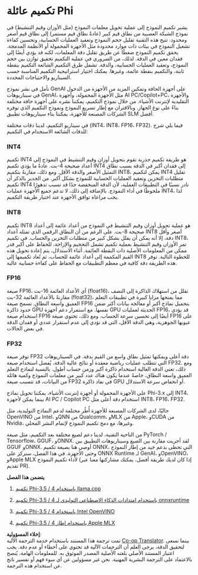 <!--
CO_OP_TRANSLATOR_METADATA:
{
  "original_hash": "d658062de70b131ef4c0bff69b5fc70e",
  "translation_date": "2025-07-16T21:41:57+00:00",
  "source_file": "md/01.Introduction/04/QuantifyingPhi.md",
  "language_code": "ar"
}
-->
# **تكميم عائلة Phi**

يشير تكميم النموذج إلى عملية تحويل معلمات النموذج (مثل الأوزان وقيم التنشيط) في نموذج الشبكة العصبية من نطاق قيم كبير (عادةً نطاق قيم مستمر) إلى نطاق قيم أصغر ومحدود. تتيح هذه التقنية تقليل حجم النموذج وتعقيد العمليات الحسابية، وتحسين كفاءة تشغيل النموذج في بيئات ذات موارد محدودة مثل الأجهزة المحمولة أو الأنظمة المدمجة. يحقق تكميم النموذج ضغطًا عن طريق تقليل دقة المعلمات، لكنه قد يؤدي أيضًا إلى فقدان معين في الدقة. لذلك، من الضروري في عملية التكميم تحقيق توازن بين حجم النموذج، وتعقيد العمليات الحسابية، والدقة. تشمل طرق التكميم الشائعة التكميم بنقطة ثابتة، والتكميم بنقطة عائمة، وغيرها. يمكنك اختيار استراتيجية التكميم المناسبة حسب السيناريو والاحتياجات المحددة.

نأمل في نشر نموذج GenAI على أجهزة الحافة وتمكين المزيد من الأجهزة من الدخول في سيناريوهات GenAI، مثل الأجهزة المحمولة، وأجهزة AI PC/Copilot+PC، والأجهزة التقليدية لإنترنت الأشياء. من خلال نموذج التكميم، يمكننا نشره على أجهزة حافة مختلفة بناءً على نوع الجهاز. وبالاقتران مع إطار تسريع النموذج ونموذج التكميم الذي توفره الشركات المصنعة للأجهزة، يمكننا بناء سيناريوهات تطبيق SLM أفضل.

في سيناريو التكميم، لدينا دقات مختلفة (INT4، INT8، FP16، FP32). فيما يلي شرح للدقات الشائعة الاستخدام في التكميم:

### **INT4**

تكميم INT4 هو طريقة تكميم جذرية تقوم بتحويل أوزان وقيم التنشيط في النموذج إلى أعداد صحيحة 4-بت. عادةً ما يؤدي تكميم INT4 إلى فقدان أكبر في الدقة بسبب نطاق التمثيل الأصغر والدقة الأقل. ومع ذلك، مقارنةً بتكميم INT8، يمكن لتكميم INT4 تقليل متطلبات التخزين وتعقيد العمليات الحسابية للنموذج بشكل أكبر. من الجدير بالذكر أن تكميم INT4 نادر نسبيًا في التطبيقات العملية، لأن الدقة المنخفضة جدًا قد تسبب تدهورًا ملحوظًا في أداء النموذج. بالإضافة إلى ذلك، لا تدعم جميع الأجهزة عمليات INT4، لذا يجب مراعاة توافق الأجهزة عند اختيار طريقة التكميم.

### **INT8**

تكميم INT8 هو عملية تحويل أوزان وقيم التنشيط في النموذج من أعداد عائمة إلى أعداد صحيحة 8-بت. على الرغم من أن النطاق الرقمي الذي تمثله أعداد INT8 أصغر وأقل دقة، إلا أنه يمكن أن يقلل بشكل كبير من متطلبات التخزين والحساب. في تكميم INT8، تمر الأوزان وقيم التنشيط بعملية تكميم تشمل التحجيم والإزاحة، للحفاظ على أكبر قدر ممكن من المعلومات الأصلية ذات النقطة العائمة. أثناء الاستدلال، يتم إعادة تحويل هذه القيم المكممة إلى أعداد عائمة للحساب، ثم تُعاد تكميمها إلى INT8 للخطوة التالية. توفر هذه الطريقة دقة كافية في معظم التطبيقات مع الحفاظ على كفاءة حسابية عالية.

### **FP16**

صيغة FP16، أي الأعداد العائمة 16-بت (float16)، تقلل من استهلاك الذاكرة إلى النصف مقارنةً بالأعداد العائمة 32-بت (float32)، مما يمنحها مزايا كبيرة في تطبيقات التعلم العميق واسعة النطاق. تسمح صيغة FP16 بتحميل نماذج أكبر أو معالجة بيانات أكثر ضمن حدود ذاكرة GPU نفسها. مع استمرار دعم أجهزة GPU الحديثة لعمليات FP16، قد يؤدي استخدام صيغة FP16 أيضًا إلى تحسين سرعة الحساب. ومع ذلك، تحتوي صيغة FP16 على عيوبها الجوهرية، وهي الدقة الأقل، التي قد تؤدي إلى عدم استقرار عددي أو فقدان الدقة في بعض الحالات.

### **FP32**

توفر صيغة FP32 دقة أعلى ويمكنها تمثيل نطاق واسع من القيم بدقة. في السيناريوهات التي تتطلب عمليات رياضية معقدة أو نتائج عالية الدقة، يُفضل استخدام صيغة FP32. ومع ذلك، تعني الدقة العالية استخدام ذاكرة أكبر وزمن حساب أطول. بالنسبة لنماذج التعلم العميق واسعة النطاق، خاصةً عندما يكون هناك عدد كبير من معلمات النموذج وكمية هائلة من البيانات، قد تتسبب صيغة FP32 في نفاد ذاكرة GPU أو انخفاض سرعة الاستدلال.

على الأجهزة المحمولة أو أجهزة إنترنت الأشياء، يمكننا تحويل نماذج Phi-3.x إلى INT4، بينما يمكن لأجهزة AI PC / Copilot PC استخدام دقة أعلى مثل INT8، FP16، FP32.

حاليًا، لدى الشركات المصنعة للأجهزة أُطُر مختلفة لدعم النماذج التوليدية، مثل OpenVINO من Intel، وQNN من Qualcomm، وMLX من Apple، وCUDA من Nvidia، وغيرها، مع دمج تكميم النموذج لإتمام النشر المحلي.

من الناحية التقنية، لدينا دعم لصيغ مختلفة بعد التكميم، مثل صيغة PyTorch / Tensorflow، GGUF، وONNX. لقد أجريت مقارنة بين الصيغ وسيناريوهات التطبيق بين GGUF وONNX. أوصي هنا بصيغة تكميم ONNX، التي تحظى بدعم جيد من إطار النموذج وحتى الأجهزة. في هذا الفصل، سنركز على ONNX Runtime لـ GenAI، وOpenVINO، وApple MLX لأداء تكميم النموذج (إذا كان لديك طريقة أفضل، يمكنك مشاركتها معنا عبر تقديم PR).

**يتضمن هذا الفصل**

1. [تكميم Phi-3.5 / 4 باستخدام llama.cpp](./UsingLlamacppQuantifyingPhi.md)

2. [تكميم Phi-3.5 / 4 باستخدام امتدادات الذكاء الاصطناعي التوليدي لـ onnxruntime](./UsingORTGenAIQuantifyingPhi.md)

3. [تكميم Phi-3.5 / 4 باستخدام Intel OpenVINO](./UsingIntelOpenVINOQuantifyingPhi.md)

4. [تكميم Phi-3.5 / 4 باستخدام إطار Apple MLX](./UsingAppleMLXQuantifyingPhi.md)

**إخلاء المسؤولية**:  
تمت ترجمة هذا المستند باستخدام خدمة الترجمة الآلية [Co-op Translator](https://github.com/Azure/co-op-translator). بينما نسعى لتحقيق الدقة، يرجى العلم أن الترجمات الآلية قد تحتوي على أخطاء أو عدم دقة. يجب اعتبار المستند الأصلي بلغته الأصلية المصدر الموثوق به. للمعلومات الهامة، يُنصح بالاعتماد على الترجمة البشرية المهنية. نحن غير مسؤولين عن أي سوء فهم أو تفسير ناتج عن استخدام هذه الترجمة.